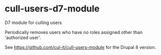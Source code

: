 # cull-users-d7-module
D7 module for culling users

Periodically removes users who have no roles assigned other than 'authorized user'.

See https://github.com/cul-it/cull-users-module for the Drupal 8 version.
